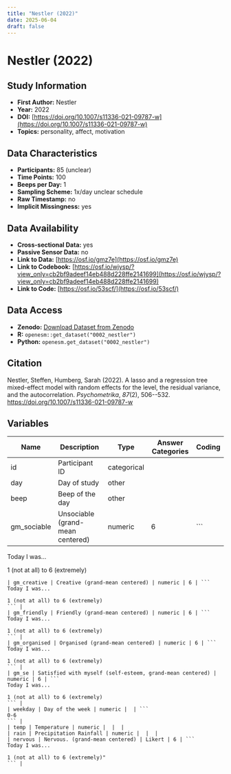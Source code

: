 ```yaml
---
title: "Nestler (2022)"
date: 2025-06-04
draft: false
---
```


# Nestler (2022)

## Study Information

- **First Author:** Nestler
- **Year:** 2022
- **DOI:** [https://doi.org/10.1007/s11336-021-09787-w](https://doi.org/10.1007/s11336-021-09787-w)
- **Topics:** personality, affect, motivation

## Data Characteristics

- **Participants:** 85 (unclear)
- **Time Points:** 100
- **Beeps per Day:** 1
- **Sampling Scheme:** 1x/day unclear schedule
- **Raw Timestamp:** no
- **Implicit Missingness:** yes

## Data Availability

- **Cross-sectional Data:** yes
- **Passive Sensor Data:** no
- **Link to Data:** [https://osf.io/gmz7e](https://osf.io/gmz7e)
- **Link to Codebook:** [https://osf.io/wjysp/?view_only=cb2bf9adeef14eb488d228ffe2141699](https://osf.io/wjysp/?view_only=cb2bf9adeef14eb488d228ffe2141699)
- **Link to Code:** [https://osf.io/53scf/](https://osf.io/53scf/)

## Data Access

- **Zenodo:** [Download Dataset from Zenodo](https://zenodo.org/record/[RECORD_ID])
- **R:** `openesm::get_dataset("0002_nestler")`
- **Python:** `openesm.get_dataset("0002_nestler")`



## Citation

Nestler, Steffen, Humberg, Sarah (2022). A lasso and a regression tree mixed-effect model with random effects for the level, the residual variance, and the autocorrelation. *Psychometrika*, *87*(2), 506--532. https://doi.org/10.1007/s11336-021-09787-w



## Variables

| Name | Description | Type | Answer Categories | Coding |
|------|-------------|------|------------------|--------|
| id | Participant ID | categorical |  |  |
| day | Day of study | other |  |  |
| beep | Beep of the day | other |  |  |
| gm_sociable | Unsociable (grand-mean centered) | numeric | 6 | ```
Today I was...

1 (not at all) to 6 (extremely)
``` |
| gm_creative | Creative (grand-mean centered) | numeric | 6 | ```
Today I was...

1 (not at all) to 6 (extremely)
``` |
| gm_friendly | Friendly (grand-mean centered) | numeric | 6 | ```
Today I was...

1 (not at all) to 6 (extremely)
``` |
| gm_organised | Organised (grand-mean centered) | numeric | 6 | ```
Today I was...

1 (not at all) to 6 (extremely)
``` |
| gm_se | Satisfied with myself (self-esteem, grand-mean centered) | numeric | 6 | ```
Today I was...

1 (not at all) to 6 (extremely)
``` |
| weekday | Day of the week | numeric |  | ```
0-6
``` |
| temp | Temperature | numeric |  |  |
| rain | Precipitation Rainfall | numeric |  |  |
| nervous | Nervous. (grand-mean centered) | Likert | 6 | ```
Today I was...

1 (not at all) to 6 (extremely)"
``` |

